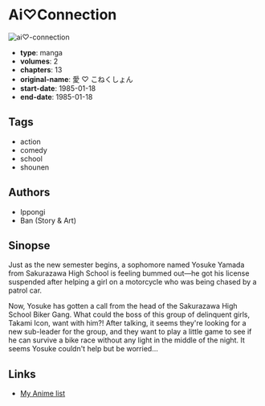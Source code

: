 # Ai♡Connection

![ai♡-connection](https://cdn.myanimelist.net/images/manga/3/168978.jpg)

-   **type**: manga
-   **volumes**: 2
-   **chapters**: 13
-   **original-name**: 愛 ♡ こねくしょん
-   **start-date**: 1985-01-18
-   **end-date**: 1985-01-18

## Tags

-   action
-   comedy
-   school
-   shounen

## Authors

-   Ippongi
-   Ban (Story & Art)

## Sinopse

Just as the new semester begins, a sophomore named Yosuke Yamada from Sakurazawa High School is feeling bummed out—he got his license suspended after helping a girl on a motorcycle who was being chased by a patrol car.

Now, Yosuke has gotten a call from the head of the Sakurazawa High School Biker Gang. What could the boss of this group of delinquent girls, Takami Icon, want with him?! After talking, it seems they're looking for a new sub-leader for the group, and they want to play a little game to see if he can survive a bike race without any light in the middle of the night. It seems Yosuke couldn't help but be worried...

## Links

-   [My Anime list](https://myanimelist.net/manga/94930/Ai%E2%99%A1Connection)
